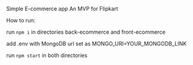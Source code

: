 Simple E-commerce app 
An MVP for Flipkart

How to run:

run `npm i` in directories back-ecommerce and front-ecommerce

add .env with MongoDB url set as MONGO_URI=YOUR_MONGODB_LINK

run `npm start` in both directories
